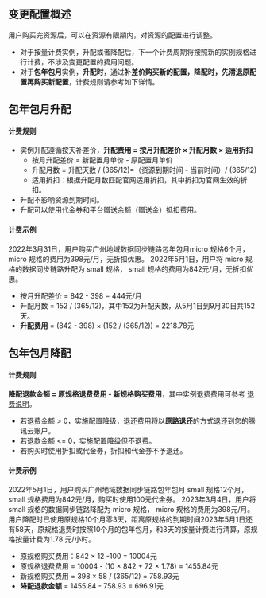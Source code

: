 ## 变更配置概述

用户购买完资源后，可以在资源有限期内，对资源的配置进行调整。 

- 对于按量计费实例，升配或者降配后，下一个计费周期将按照新的实例规格进行计费，不涉及变更配置的费用问题。
- 对于**包年包月**实例，**升配时**，通过**补差价购买新的配置，降配时，先清退原配置再购买新配置**，计费规则请参考如下详情。

## 包年包月升配

#### 计费规则
- 实例升配遵循按天补差价，**升配费用 = 按月升配差价 × 升配月数 × 适用折扣**
  - 按月升配差价 = 新配置月单价 - 原配置月单价
  - 升配月数 = 升配天数 / (365/12)=（资源到期时间 - 当前时间）/ (365/12)
  - 适用折扣：根据升配月数匹配官网适用折扣，其中折扣为官网生效的折扣。
- 升配不影响资源到期时间。
- 升配可以使用代金券和平台赠送余额（赠送金）抵扣费用。

#### 计费示例
2022年3月31日，用户购买广州地域数据同步链路包年包月micro 规格6个月， micro 规格的费用为398元/月，无折扣优惠。
2022年5月1日，用户将 micro 规格的数据同步链路升配为 small 规格， small 规格的费用为842元/月，无折扣优惠。

- 按月升配差价 = 842 - 398 = 444元/月
- 升配月数 = 152 / (365/12)，其中152为升配天数，从5月1日到9月30日共152天。
- **升配费用** = (842 - 398) × (152 / (365/12)) = 2218.78元

## 包年包月降配

#### 计费规则

**降配退款金额 = 原规格退费费用 - 新规格购买费用**，其中实例退费费用可参考 [退费说明]()。

- 若退费金额 > 0，实施配置降级，退还费用将以**原路退还**的方式退还到您的腾讯云账户。
- 若退款金额 <= 0，实施配置降级但不退费。
- 若购买时使用折扣或代金券，折扣和代金券不予退还。

#### 计费示例

2022年5月1日，用户购买广州地域数据同步链路包年包月 small 规格12个月，small 规格费用为842元/月，购买时使用100元代金券。
2023年3月4日，用户将 small 规格的数据同步链路降配为 micro 规格， micro 规格的费用为398元/月。
用户降配时已使用原规格10个月零3天，距离原规格的到期时间2023年5月1日还有58天，原规格退费时按照10个月的包年包月，和3天的按量计费进行清算，原规格按量计费为1.78 元/小时。

- 原规格购买费用：842 × 12 -100 = 10004元
- 原规格退费费用 = 10004 - (10 × 842 + 72 × 1.78) = 1455.84元
- 新规格购买费用 = 398 × 58 / (365/12) = 758.93元
- **降配退款金额** = 1455.84 -  758.93 = 696.91元